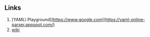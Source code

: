 ## Links

1. [YAML\ Playground](https://www.google.com](https://yaml-online-parser.appspot.com/)
2. [wiki](https://en.wikipedia.org/wiki/YAML)
